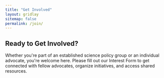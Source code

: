 ```yaml
---
title: "Get Involved"
layout: gridlay
sitemap: false
permalink: /join/
---
```


## Ready to Get Involved?

Whether you're part of an established science policy group or an individual advocate, you're welcome here. Please fill out our Interest Form to get connected with fellow advocates, organize initiatives, and access shared resources. 